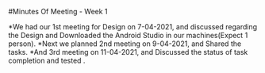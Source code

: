#Minutes Of Meeting - Week 1

*We had our 1st meeting for Design on 7-04-2021, and discussed regarding the Design and Downloaded the Android Studio in our machines(Expect 1 person).
*Next we planned 2nd meeting on 9-04-2021, and Shared the tasks.
*And 3rd meeting on 11-04-2021, and Discussed the status of task completion and tested .

